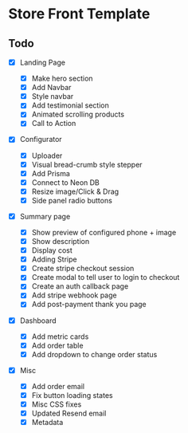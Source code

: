 # Store Front Template

## Todo

-   [x] Landing Page

    -   [x] Make hero section
    -   [x] Add Navbar
    -   [x] Style navbar
    -   [x] Add testimonial section
    -   [x] Animated scrolling products
    -   [x] Call to Action

-   [x] Configurator

    -   [x] Uploader
    -   [x] Visual bread-crumb style stepper
    -   [x] Add Prisma
    -   [x] Connect to Neon DB
    -   [x] Resize image/Click & Drag
    -   [x] Side panel radio buttons

-   [x] Summary page

    -   [x] Show preview of configured phone + image
    -   [x] Show description
    -   [x] Display cost
    -   [x] Adding Stripe
    -   [x] Create stripe checkout session
    -   [x] Create modal to tell user to login to checkout
    -   [x] Create an auth callback page
    -   [x] Add stripe webhook page
    -   [x] Add post-payment thank you page

-   [x] Dashboard

    -   [x] Add metric cards
    -   [x] Add order table
    -   [x] Add dropdown to change order status

-   [x] Misc

    -   [x] Add order email
    -   [x] Fix button loading states
    -   [x] Misc CSS fixes
    -   [x] Updated Resend email
    -   [x] Metadata
